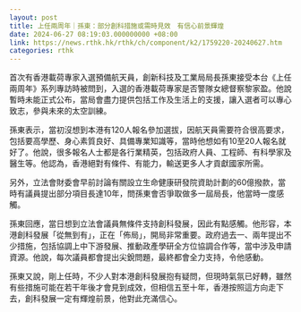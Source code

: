 ```yaml
---
layout: post
title: 上任兩周年｜孫東：部分創科措施或需時見效　有信心前景輝煌
date: 2024-06-27 08:19:03.000000000 +08:00
link: https://news.rthk.hk/rthk/ch/component/k2/1759220-20240627.htm
categories: rthk
---
```


首次有香港載荷專家入選預備航天員，創新科技及工業局局長孫東接受本台《上任兩周年》系列專訪時被問到，入選的香港載荷專家是否警隊女總督察黎家盈。他說暫時未能正式公布，當局會盡力提供包括工作及生活上的支援，讓入選者可以專心致志，參與未來的太空訓練。

孫東表示，當初沒想到本港有120人報名參加選拔，因航天員需要符合很高要求，包括要高學歷、身心素質良好、具備專業知識等，當時他想如有10至20人報名就好了。他說，很多報名人士都是各行業精英，包括政府人員、工程師、有科學家及醫生等。他認為，香港絕對有條件、有能力，輸送更多人才貢獻國家所需。

另外，立法會財委會早前討論有關設立生命健康研發院資助計劃的60億撥款，當時有議員提出部分項目長達10年，問孫東會否爭取做多一屆局長，他當時一度感觸。

孫東回應，當日想到立法會議員無條件支持創科發展，因此有點感觸。他形容，本港創科發展「從無到有」，正在「佈局」，開局非常重要。政府過去一、兩年提出不少措施，包括協調上中下游發展、推動政產學研全方位協調合作等，當中涉及申請資源。他說，每次議員都會提出尖銳問題，最終都會全力支持，令他感動。

孫東又說，剛上任時，不少人對本港創科發展抱有疑問，但現時氣氛已好轉，雖然有些措施可能在若干年後才會見到成效，但相信五至十年，香港按照這方向走下去，創科發展一定有輝煌前景，他對此充滿信心。
